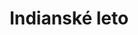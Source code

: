 ---
layout: layouts/akce.njk
odkaz: indianskeleto
title: Indianské leto
konani: 31.7-4.8.2002
perex: Leto plné zabavy v našem přímetském táboře
foto: akce 2.jpg
alt: Indianské leto
tags: ['archiv']
---